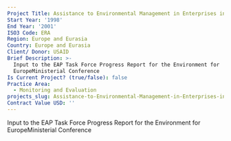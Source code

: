 ```yaml
---
Project Title: Assistance to Environmental Management in Enterprises in the NIS
Start Year: '1998'
End Year: '2001'
ISO3 Code: ERA
Region: Europe and Eurasia
Country: Europe and Eurasia
Client/ Donor: USAID
Brief Description: >-
  Input to the EAP Task Force Progress Report for the Environment for
  EuropeMinisterial Conference
Is Current Project? (true/false): false
Practice Area:
  - Monitoring and Evaluation
projects_slug: Assistance-to-Environmental-Management-in-Enterprises-in-the-NIS
Contract Value USD: ''
---
```

Input to the EAP Task Force Progress Report for the Environment for EuropeMinisterial Conference